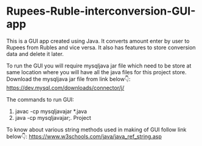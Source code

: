 # Rupees-Ruble-interconversion-GUI-app
This is a GUI app created using Java. It converts amount enter by user to Rupees from Rubles and vice versa. It also has features to store conversion data and delete it later.

To run the GUI you will require mysqljava jar file which need to be store at same location where you will have all the java files for this project store.
Download the mysqljava jar file from link below👇:
https://dev.mysql.com/downloads/connector/j/

The commands to run GUI:
1. javac -cp mysqljavajar *.java
2. java -cp mysqljavajar;. Project
   
To know about various string methods used in making of GUI follow link below👇:
https://www.w3schools.com/java/java_ref_string.asp
